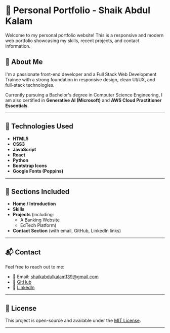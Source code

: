 # 💼 Personal Portfolio - Shaik Abdul Kalam

Welcome to my personal portfolio website! This is a responsive and modern web portfolio showcasing my skills, recent projects, and contact information.

## 📌 About Me

I'm a passionate front-end developer and a Full Stack Web Development Trainee with a strong foundation in responsive design, clean UI/UX, and full-stack technologies.

Currently pursuing a Bachelor's degree in Computer Science Engineering, I am also certified in **Generative AI (Microsoft)** and **AWS Cloud Practitioner Essentials**.

---

## 🚀 Technologies Used

- **HTML5**
- **CSS3**
- **JavaScript**
- **React**
- **Python**
- **Bootstrap Icons**
- **Google Fonts (Poppins)**

---

## 📂 Sections Included

- **Home / Introduction**
- **Skills**
- **Projects** (including:
  - A Banking Website
  - EdTech Platform)
- **Contact Section** (with email, GitHub, LinkedIn links)

---

## 📬 Contact

Feel free to reach out to me:

- 📧 Email: [shaikabdulkalam139@gmail.com](mailto:shaikabdulkalam139@gmail.com)
- 🔗 [GitHub](https://github.com/ShaikAbdulkalam07)
- 🔗 [LinkedIn](https://www.linkedin.com/in/abdul-kalam-shaik-5a5419331)

---

## 📄 License

This project is open-source and available under the [MIT License](LICENSE).

---
